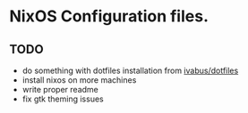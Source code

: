 # NixOS Configuration files.

## TODO

- do something with dotfiles installation from [ivabus/dotfiles](https://github.com/ivabus/dotfiles)
- install nixos on more machines
- write proper readme
- fix gtk theming issues